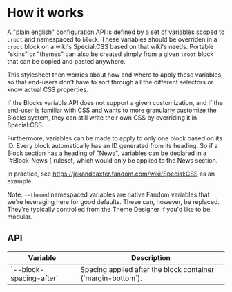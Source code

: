 # How it works

A "plain english" configuration API is defined by a set of variables scoped to `:root` and namespaced to `block`. These variables should be overriden in a `:root` block on a wiki's Special:CSS based on that wiki's needs. Portable "skins" or "themes" can also be created simply from a given `:root` block that can be copied and pasted anywhere.

This stylesheet then worries about how and where to apply these variables, so that end-users don't have to sort through all the different selectors or know actual CSS properties.

If the Blocks variable API does not support a given customization, and if the end-user is familiar with CSS and wants to more granularly customize the Blocks system, they can still write their own CSS by overriding it in Special:CSS.

Furthermore, variables can be made to apply to only one block based on its ID. Every block automatically has an ID generated from its heading. So if a Block section has a heading of "News", variables can be declared in a `#Block-News {  ruleset, which would only be applied to the News section.

In practice, see https://jakanddaxter.fandom.com/wiki/Special:CSS as an example.

Note: `--themed` namespaced variables are native Fandom variables that we're leveraging here for good defaults. These can, however, be replaced. They're typically controlled from the Theme Designer if you'd like to be modular.

## API
<table>
  <thead>
    <tr>
      <th>Variable</th>
      <th>Description</th>
    </tr>
  </thead>
  <tbody>
    <tr>
      <td>`--block-spacing-after`</td>
      <td>Spacing applied after the block container (`margin-bottom`).</td>
    </tr>
  </tbody>
</table>